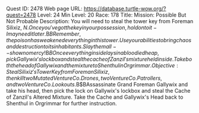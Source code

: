 Quest ID: 2478
Web page URL: https://database.turtle-wow.org/?quest=2478
Level: 24
Min Level: 20
Race: 178
Title: Mission: Possible But Not Probable
Description: You will need to steal the tower key from Foreman Silixiz, $N. Once you've got the key in your possession, hold on to it - I may need it later.$B$BRemember, the poison has weakened everything in this tower. Use your abilities to bring chaos and destruction to its inhabitants. Slay them all -- show no mercy!$B$BOnce everything inside lays in a bloodied heap, pick Gallywix's lockbox and steal the cache of Zanzil's mixture held inside. Take both the head of Gallywix and the mixture to Shenthul in Orgrimmar.
Objective: Steal Silixiz's Tower Key from Foreman Silixiz, then kill two Mutated Venture Co. Drones, two Venture Co. Patrollers, and two Venture Co. Lookouts.$B$BAssassinate Grand Foreman Gallywix and take his head, then pick the lock on Gallywix's lockbox and steal the Cache of Zanzil's Altered Mixture. Take the Cache and Gallywix's Head back to Shenthul in Orgrimmar for further instruction.
